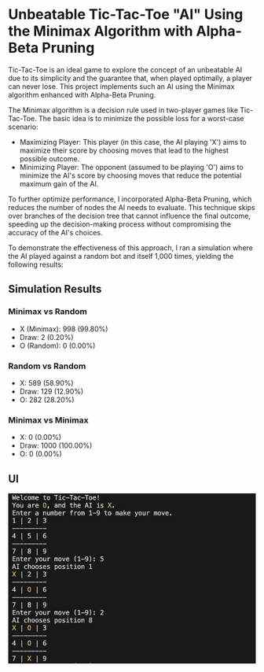 # Unbeatable Tic-Tac-Toe "AI" Using the Minimax Algorithm with Alpha-Beta Pruning

Tic-Tac-Toe is an ideal game to explore the concept of an unbeatable AI due to its simplicity and the guarantee that, when played optimally, a player can never lose. This project implements such an AI using the Minimax algorithm enhanced with Alpha-Beta Pruning.

The Minimax algorithm is a decision rule used in two-player games like Tic-Tac-Toe. The basic idea is to minimize the possible loss for a worst-case scenario:

- Maximizing Player: This player (in this case, the AI playing 'X') aims to maximize their score by choosing moves that lead to the highest possible outcome.
- Minimizing Player: The opponent (assumed to be playing 'O') aims to minimize the AI's score by choosing moves that reduce the potential maximum gain of the AI.

To further optimize performance, I incorporated Alpha-Beta Pruning, which reduces the number of nodes the AI needs to evaluate. This technique skips over branches of the decision tree that cannot influence the final outcome, speeding up the decision-making process without compromising the accuracy of the AI's choices.

To demonstrate the effectiveness of this approach, I ran a simulation where the AI played against a random bot and itself 1,000 times, yielding the following results:

## Simulation Results

### Minimax vs Random

- X (Minimax): 998 (99.80%)
- Draw: 2 (0.20%)
- O (Random): 0 (0.00%)

### Random vs Random

- X: 589 (58.90%)
- Draw: 129 (12.90%)
- O: 282 (28.20%)

### Minimax vs Minimax

- X: 0 (0.00%)
- Draw: 1000 (100.00%)
- O: 0 (0.00%)

## UI

![alt-text](./Screenshot.png)
